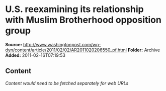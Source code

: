 # U.S. reexamining its relationship with Muslim Brotherhood opposition group

**Source:** http://www.washingtonpost.com/wp-dyn/content/article/2011/02/02/AR2011020206550_pf.html
**Folder:** Archive
**Added:** 2011-02-16T07:19:53




## Content
*Content would need to be fetched separately for web URLs*

